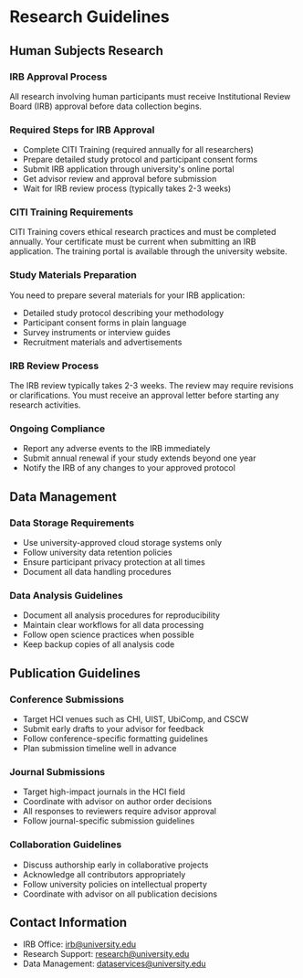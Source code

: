 # Research Guidelines

## Human Subjects Research

### IRB Approval Process

All research involving human participants must receive Institutional Review Board (IRB) approval before data collection begins.

### Required Steps for IRB Approval

- Complete CITI Training (required annually for all researchers)
- Prepare detailed study protocol and participant consent forms
- Submit IRB application through university's online portal
- Get advisor review and approval before submission
- Wait for IRB review process (typically takes 2-3 weeks)

### CITI Training Requirements

CITI Training covers ethical research practices and must be completed annually. Your certificate must be current when submitting an IRB application. The training portal is available through the university website.

### Study Materials Preparation

You need to prepare several materials for your IRB application:

- Detailed study protocol describing your methodology
- Participant consent forms in plain language
- Survey instruments or interview guides
- Recruitment materials and advertisements

### IRB Review Process

The IRB review typically takes 2-3 weeks. The review may require revisions or clarifications. You must receive an approval letter before starting any research activities.

### Ongoing Compliance

- Report any adverse events to the IRB immediately
- Submit annual renewal if your study extends beyond one year
- Notify the IRB of any changes to your approved protocol

## Data Management

### Data Storage Requirements

- Use university-approved cloud storage systems only
- Follow university data retention policies
- Ensure participant privacy protection at all times
- Document all data handling procedures

### Data Analysis Guidelines

- Document all analysis procedures for reproducibility
- Maintain clear workflows for all data processing
- Follow open science practices when possible
- Keep backup copies of all analysis code

## Publication Guidelines

### Conference Submissions

- Target HCI venues such as CHI, UIST, UbiComp, and CSCW
- Submit early drafts to your advisor for feedback
- Follow conference-specific formatting guidelines
- Plan submission timeline well in advance

### Journal Submissions

- Target high-impact journals in the HCI field
- Coordinate with advisor on author order decisions
- All responses to reviewers require advisor approval
- Follow journal-specific submission guidelines

### Collaboration Guidelines

- Discuss authorship early in collaborative projects
- Acknowledge all contributors appropriately
- Follow university policies on intellectual property
- Coordinate with advisor on all publication decisions

## Contact Information

- IRB Office: irb@university.edu
- Research Support: research@university.edu
- Data Management: dataservices@university.edu